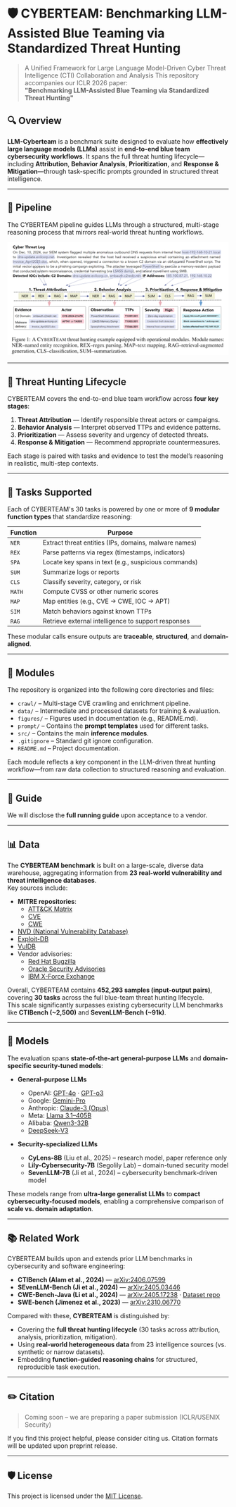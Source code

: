# 🛡️ CYBERTEAM: Benchmarking LLM-Assisted Blue Teaming via Standardized Threat Hunting

> A Unified Framework for Large Language Model-Driven Cyber Threat Intelligence (CTI) Collaboration and Analysis
> This repository accompanies our ICLR 2026 paper:  
> **"Benchmarking LLM-Assisted Blue Teaming via Standardized Threat Hunting"**

## 🔍 Overview


**LLM-Cyberteam** is a benchmark suite designed to evaluate how **effectively large language models (LLMs)** assist in **end-to-end blue team cybersecurity workflows**. It spans the full threat hunting lifecycle—including **Attribution**, **Behavior Analysis**, **Prioritization**, and **Response & Mitigation**—through task-specific prompts grounded in structured threat intelligence. 

---

## 🔧 Pipeline

The CYBERTEAM pipeline guides LLMs through a structured, multi-stage reasoning process that mirrors real-world threat hunting workflows.

![CYBERTEAM Pipeline](figures/pipeline.png)


---

## 🧠 Threat Hunting Lifecycle

CYBERTEAM covers the end-to-end blue team workflow across **four key stages**:

1. **Threat Attribution** — Identify responsible threat actors or campaigns.
2. **Behavior Analysis** — Interpret observed TTPs and evidence patterns.
3. **Prioritization** — Assess severity and urgency of detected threats.
4. **Response & Mitigation** — Recommend appropriate countermeasures.

Each stage is paired with tasks and evidence to test the model’s reasoning in realistic, multi-step contexts.




---

## 🧪 Tasks Supported

Each of CYBERTEAM's 30 tasks is powered by one or more of **9 modular function types** that standardize reasoning:

| Function | Purpose |
|----------|---------|
| `NER`    | Extract threat entities (IPs, domains, malware names) |
| `REX`    | Parse patterns via regex (timestamps, indicators) |
| `SPA`    | Locate key spans in text (e.g., suspicious commands) |
| `SUM`    | Summarize logs or reports |
| `CLS`    | Classify severity, category, or risk |
| `MATH`   | Compute CVSS or other numeric scores |
| `MAP`    | Map entities (e.g., CVE → CWE, IOC → APT) |
| `SIM`    | Match behaviors against known TTPs |
| `RAG`    | Retrieve external intelligence to support responses |

These modular calls ensure outputs are **traceable**, **structured**, and **domain-aligned**.


---


## 🧱 Modules

The repository is organized into the following core directories and files:

- `crawl/` – Multi-stage CVE crawling and enrichment pipeline.  
- `data/` – Intermediate and processed datasets for training & evaluation.  
- `figures/` – Figures used in documentation (e.g., README.md).  
- `prompt/` – Contains the **prompt templates** used for different tasks.    
- `src/` – Contains the main **inference modules**.    
- `.gitignore` – Standard git ignore configuration.  
- `README.md` – Project documentation.  

Each module reflects a key component in the LLM-driven threat hunting workflow—from raw data collection to structured reasoning and evaluation.

---

## 🚀 Guide


We will disclose the **full running guide** upon acceptance to a vendor.  



---

## 📊 Data

The **CYBERTEAM benchmark** is built on a large-scale, diverse data warehouse, aggregating information from **23 real-world vulnerability and threat intelligence databases**.  
Key sources include:

- **MITRE repositories**:  
  - [ATT&CK Matrix](https://attack.mitre.org/)  
  - [CVE](https://cve.mitre.org/)  
  - [CWE](https://cwe.mitre.org/)  
- [NVD (National Vulnerability Database)](https://nvd.nist.gov/)  
- [Exploit-DB](https://www.exploit-db.com/)  
- [VulDB](https://vuldb.com/)   
- Vendor advisories:  
  - [Red Hat Bugzilla](https://bugzilla.redhat.com/)  
  - [Oracle Security Advisories](https://www.oracle.com/security-alerts/)  
  - [IBM X-Force Exchange](https://exchange.xforce.ibmcloud.com/)  

Overall, CYBERTEAM contains **452,293 samples (input-output pairs)**, covering **30 tasks** across the full blue-team threat hunting lifecycle.  
This scale significantly surpasses existing cybersecurity LLM benchmarks like **CTIBench (~2,500)** and **SevenLLM-Bench (~91k)**.


---

## 🤖 Models

The evaluation spans **state-of-the-art general-purpose LLMs** and **domain-specific security-tuned models**:

- **General-purpose LLMs**  
  - OpenAI: [GPT-4o](https://openai.com/index/hello-gpt-4o/) · [GPT-o3](https://platform.openai.com/docs/models#gpt-3-5)  
  - Google: [Gemini-Pro](https://deepmind.google/technologies/gemini/)  
  - Anthropic: [Claude-3 (Opus)](https://www.anthropic.com/news/claude-3-family)  
  - Meta: [Llama 3.1–405B](https://ai.meta.com/blog/meta-llama-3-1/)  
  - Alibaba: [Qwen3-32B](https://qwenlm.github.io/)  
  - [DeepSeek-V3](https://www.deepseek.com/)  

- **Security-specialized LLMs**  
  - **CyLens-8B** (Liu et al., 2025) – research model, paper reference only  
  - **Lily-Cybersecurity-7B** (Segolily Lab) – domain-tuned security model  
  - **SevenLLM-7B** (Ji et al., 2024) – cybersecurity benchmark-driven model  

These models range from **ultra-large generalist LLMs** to **compact cybersecurity-focused models**, enabling a comprehensive comparison of **scale vs. domain adaptation**.

---

## 📚 Related Work

CYBERTEAM builds upon and extends prior LLM benchmarks in cybersecurity and software engineering:

- **CTIBench (Alam et al., 2024)** — [arXiv:2406.07599](https://arxiv.org/abs/2406.07599)  
- **SEvenLLM-Bench (Ji et al., 2024)** — [arXiv:2405.03446](https://arxiv.org/abs/2405.03446)  
- **CWE-Bench-Java (Li et al., 2024)** — [arXiv:2405.17238](https://arxiv.org/abs/2405.17238) · [Dataset repo](https://github.com/iris-sast/cwe-bench-java)  
- **SWE-bench (Jimenez et al., 2023)** — [arXiv:2310.06770](https://arxiv.org/abs/2310.06770) 

Compared with these, **CYBERTEAM** is distinguished by:  
- Covering the **full threat hunting lifecycle** (30 tasks across attribution, analysis, prioritization, mitigation).  
- Using **real-world heterogeneous data** from 23 intelligence sources (vs. synthetic or narrow datasets).  
- Embedding **function-guided reasoning chains** for structured, reproducible task execution.  



---

## ✏️ Citation

> Coming soon – we are preparing a paper submission (ICLR/USENIX Security)

If you find this project helpful, please consider citing us. Citation formats will be updated upon preprint release.

---

## 🛡️ License

This project is licensed under the [MIT License](LICENSE).

